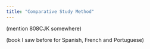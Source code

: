 ```yaml
---
title: "Comparative Study Method"
---
```


(mention 808CJK somewhere)

(book I saw before for Spanish, French and Portuguese)
